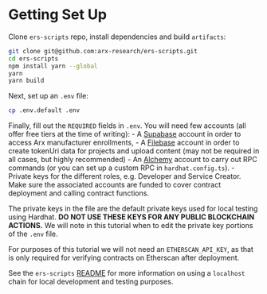 # Getting Set Up

Clone `ers-scripts` repo, install dependencies and build `artifacts`:
```bash
git clone git@github.com:arx-research/ers-scripts.git
cd ers-scripts
npm install yarn --global
yarn
yarn build
```

Next, set up an `.env` file:
```bash
cp .env.default .env
```

Finally, fill out the `REQUIRED` fields in `.env`. You will need few accounts (all offer free tiers at the time of writing):
    - A [Supabase](https://supabase.com/) account in order to access Arx manufacturer enrollments, 
    - A [Filebase](https://filebase.com/) account in order to create tokenUri data for projects and upload content (may not be required in all cases, but highly recommended)
    - An [Alchemy](https://www.alchemy.com/) account to carry out RPC commands (or you can set up a custom RPC in `hardhat.config.ts`).
    - Private keys for the different roles, e.g. Developer and Service Creator. Make sure the associated accounts are funded to cover contract deployment and calling contract functions.

The private keys in the file are the default private keys used for local testing using Hardhat. __DO NOT USE THESE KEYS FOR ANY PUBLIC BLOCKCHAIN ACTIONS.__ We will note in this tutorial when to edit the private key portions of the `.env` file.

For purposes of this tutorial we will not need an `ETHERSCAN_API_KEY`, as that is only required for verifying contracts on Etherscan after deployment.

See the `ers-scripts` [README](https://github.com/arx-research/ers-scripts/blob/master/README.md) for more information on using a `localhost` chain for local development and testing purposes.
